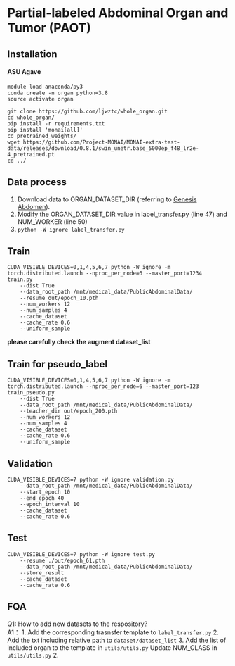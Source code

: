 # Partial-labeled Abdominal Organ and Tumor (PAOT)
## Installation

#### ASU Agave
```
module load anaconda/py3
conda create -n organ python=3.8
source activate organ
```

```
git clone https://github.com/ljwztc/whole_organ.git
cd whole_organ/
pip install -r requirements.txt
pip install 'monai[all]'
cd pretrained_weights/
wget https://github.com/Project-MONAI/MONAI-extra-test-data/releases/download/0.8.1/swin_unetr.base_5000ep_f48_lr2e-4_pretrained.pt
cd ../
```

## Data process
1. Download data to ORGAN_DATASET_DIR (referring to [Genesis Abdomen](https://github.com/MrGiovanni/GenesisLung#1-download-data-assembly-1)).
2. Modify the ORGAN_DATASET_DIR value in label_transfer.py (line 47) and NUM_WORKER (line 50)
3. ```python -W ignore label_transfer.py```


## Train
```
CUDA_VISIBLE_DEVICES=0,1,4,5,6,7 python -W ignore -m torch.distributed.launch --nproc_per_node=6 --master_port=1234 train.py 
    --dist True 
    --data_root_path /mnt/medical_data/PublicAbdominalData/ 
    --resume out/epoch_10.pth 
    --num_workers 12 
    --num_samples 4 
    --cache_dataset 
    --cache_rate 0.6 
    --uniform_sample
```
**please carefully check the augment dataset_list**

## Train for pseudo_label
```
CUDA_VISIBLE_DEVICES=0,1,4,5,6,7 python -W ignore -m torch.distributed.launch --nproc_per_node=6 --master_port=123 train_pseudo.py 
    --dist True 
    --data_root_path /mnt/medical_data/PublicAbdominalData/ 
    --teacher_dir out/epoch_200.pth 
    --num_workers 12 
    --num_samples 4 
    --cache_dataset 
    --cache_rate 0.6 
    --uniform_sample
```

## Validation
```
CUDA_VISIBLE_DEVICES=7 python -W ignore validation.py 
    --data_root_path /mnt/medical_data/PublicAbdominalData/ 
    --start_epoch 10 
    --end_epoch 40 
    --epoch_interval 10 
    --cache_dataset 
    --cache_rate 0.6
```

## Test
```
CUDA_VISIBLE_DEVICES=7 python -W ignore test.py 
    --resume ./out/epoch_61.pth 
    --data_root_path /mnt/medical_data/PublicAbdominalData/ 
    --store_result 
    --cache_dataset 
    --cache_rate 0.6
```

## FQA

Q1: How to add new datasets to the respository?  
A1： 1. Add the corresponding trasnsfer template to `label_transfer.py` 2. Add the txt including relative path to `dataset/dataset_list` 3. Add the list of included organ to the template in `utils/utils.py` Update NUM_CLASS in `utils/utils.py`
2. 
